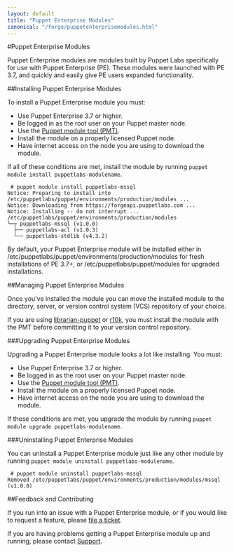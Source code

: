 ```yaml
---
layout: default
title: "Puppet Enterprise Modules"
canonical: "/forge/puppetenterprisemodules.html"
---
```


#Puppet Enterprise Modules

Puppet Enterprise modules are modules built by Puppet Labs specifically for use with Puppet Enterprise (PE). These modules were launched with PE 3.7, and quickly and easily give PE users expanded functionality.

##Installing Puppet Enterprise Modules

To install a Puppet Enterprise module you must:

* Use Puppet Enterprise 3.7 or higher.
* Be logged in as the root user on your Puppet master node.
* Use the [Puppet module tool (PMT)](https://docs.puppetlabs.com/pe/latest/modules_installing.html#using-the-module-tool).
* Install the module on a properly licensed Puppet node.
* Have internet access on the node you are using to download the module.  

If all of these conditions are met, install the module by running `puppet module install puppetlabs-modulename`.

~~~
 # puppet module install puppetlabs-mssql
Notice: Preparing to install into /etc/puppetlabs/puppet/environments/production/modules ...
Notice: Downloading from https://forgeapi.puppetlabs.com ...
Notice: Installing -- do not interrupt ...
/etc/puppetlabs/puppet/environments/production/modules
└─┬ puppetlabs-mssql (v1.0.0)
  ├── puppetlabs-acl (v1.0.3)
  └── puppetlabs-stdlib (v4.3.2)
~~~  

By default, your Puppet Enterprise module will be installed either in /etc/puppetlabs/puppet/environments/production/modules for fresh installations of PE 3.7+, or /etc/puppetlabs/puppet/modules for upgraded installations.

##Managing Puppet Enterprise Modules

Once you've installed the module you can move the installed module to the directory, server, or version control system (VCS) repository of your choice. 

If you are using [librarian-puppet](https://github.com/rodjek/librarian-puppet) or [r10k](https://github.com/adrienthebo/r10k), you must install the module with the PMT before committing it to your version control repository.

###Upgrading Puppet Enterprise Modules

Upgrading a Puppet Enterprise module looks a lot like installing. You must:

* Use Puppet Enterprise 3.7 or higher.
* Be logged in as the root user on your Puppet master node.
* Use the [Puppet module tool (PMT)](https://docs.puppetlabs.com/pe/latest/modules_installing.html#using-the-module-tool).
* Install the module on a properly licensed Puppet node.
* Have internet access on the node you are using to download the module. 

If these conditions are met, you upgrade the module by running `puppet module upgrade puppetlabs-modulename`.

###Uninstalling Puppet Enterprise Modules

You can uninstall a Puppet Enterprise module just like any other module by running `puppet module uninstall puppetlabs-modulename`.

~~~
 # puppet module uninstall puppetlabs-mssql
Removed /etc/puppetlabs/puppet/environments/production/modules/mssql (v1.0.0)
~~~

##Feedback and Contributing

If you run into an issue with a Puppet Enterprise module, or if you would like to request a feature, please [file a ticket](https://tickets.puppetlabs.com/browse/MODULES/).

If you are having problems getting a Puppet Enterprise module up and running, please contact [Support](http://puppetlabs.com/services/customer-support). 